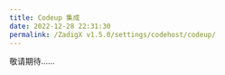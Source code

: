 ```yaml
---
title: Codeup 集成
date: 2022-12-28 22:31:30
permalink: /ZadigX v1.5.0/settings/codehost/codeup/
---
```



敬请期待……